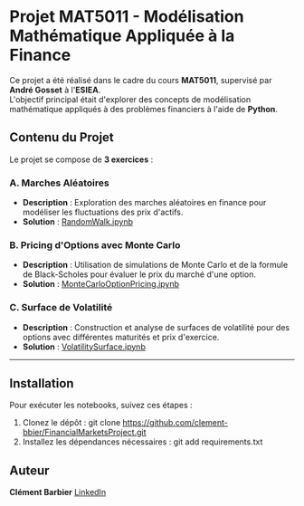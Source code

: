 # Projet MAT5011 - Modélisation Mathématique Appliquée à la Finance

Ce projet a été réalisé dans le cadre du cours **MAT5011**, supervisé par **André Gosset** à l'**ESIEA**.  
L'objectif principal était d'explorer des concepts de modélisation mathématique appliqués à des problèmes financiers à l'aide de **Python**.

## Contenu du Projet

Le projet se compose de **3 exercices** :

### A. Marches Aléatoires
- **Description** : Exploration des marches aléatoires en finance pour modéliser les fluctuations des prix d'actifs.
- **Solution** : [RandomWalk.ipynb](./RandomWalk.ipynb)

### B. Pricing d'Options avec Monte Carlo
- **Description** : Utilisation de simulations de Monte Carlo et de la formule de Black-Scholes pour évaluer le prix du marché d'une option.
- **Solution** : [MonteCarloOptionPricing.ipynb](./MonteCarloOptionPricing.ipynb)

### C. Surface de Volatilité
- **Description** : Construction et analyse de surfaces de volatilité pour des options avec différentes maturités et prix d'exercice.
- **Solution** : [VolatilitySurface.ipynb](./VolatilitySurface.ipynb)

---

## Installation

Pour exécuter les notebooks, suivez ces étapes :

1. Clonez le dépôt :
   git clone https://github.com/clement-bbier/FinancialMarketsProject.git
2. Installez les dépendances nécessaires :
  git add requirements.txt

## Auteur
**Clément Barbier** [LinkedIn](https://www.linkedin.com/in/cl%C3%A9ment-barbier-409a341b6/)